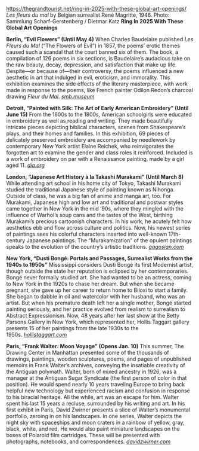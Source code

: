 https://thegrandtourist.net/ring-in-2025-with-these-global-art-openings/
_Les fleurs du mal_ by Belgian surrealist René Magritte, 1946. Photo: Sammlung Scharf-Gerstenberg / Dietmar Katz
**Ring In 2025 With These Global Art Openings**

**Berlin, “Evil Flowers” (Until May 4)** When Charles Baudelaire published _Les Fleurs du Mal_ (“The Flowers of Evil”) in 1857, the poems’ erotic themes caused such a scandal that the court banned six of them. The book, a compilation of 126 poems in six sections, is Baudelaire’s audacious take on the raw beauty, decay, depression, and satisfaction that make up life. Despite—or because of—their controversy, the poems influenced a new aesthetic in art that indulged in evil, eroticism, and immorality. This exhibition examines the side effects of the literary masterpiece, with work made in response to the poems, like French painter Odilon Redon’s charcoal drawing _Fleur du Mal_. [_smb.museum_](https://www.smb.museum/en/exhibitions/detail/the-flowers-of-evil/)

**Detroit, “Painted with Silk: The Art of Early American Embroidery” (Until June 15)** From the 1600s to the 1800s, American schoolgirls were educated in embroidery as well as reading and writing. They made beautifully intricate pieces depicting biblical characters, scenes from Shakespeare’s plays, and their homes and families. In this exhibition, 69 pieces of delicately preserved embroidery are accompanied by needlework by contemporary New York artist Elaine Reichek, who reinvigorates the forgotten art to examine the gender and class roles it reinforced. Included is a work of embroidery on par with a Renaissance painting, made by a girl aged 11. [_dia.org_](https://dia.org/events/exhibitions/painted-silk)

**London, “Japanese Art History à la Takashi Murakami” (Until March 8)** While attending art school in his home city of Tokyo, Takashi Murakami studied the traditional Japanese style of painting known as Nihonga. Outside of class, he was a big fan of anime and manga art, too. For Murakami, Japanese high and low art and traditional and postwar styles came together in New York in the mid ’90s, where they mingled with the influence of Warhol’s soup cans and the tastes of the West, birthing Murakami’s precious cartoonish characters. In his work, he acutely felt how aesthetics ebb and flow across culture and politics. Now, his newest series of paintings sees his colorful characters inserted into well-known 17th-century Japanese paintings. The “Murakamization” of the opulent paintings speaks to the evolution of the country’s artistic traditions. [_gagosian.com_](https://gagosian.com/exhibitions/2024/japanese-art-history-a-la-takashi-murakami/)

**New York, “Dusti Bongé: Portals and Passages, Surrealist Works from the 1940s to 1950s”** Mississippi considers Dusti Bongé its first Modernist artist, though outside the state her reputation is eclipsed by her contemporaries. Bongé never formally studied art. She had wanted to be an actress, coming to New York in the 1920s to chase her dream. But when she became pregnant, she gave up her career to return home to Biloxi to start a family. She began to dabble in oil and watercolor with her husband, who was an artist. But when his premature death left her a single mother, Bongé started painting seriously, and her practice evolved from realism to surrealism to Abstract Expressionism. Now, 48 years after her last show at the Betty Parsons Gallery in New York, which represented her, Hollis Taggart gallery presents 15 of her paintings from the late 1930s to the 1950s. [_hollistaggart.com_](https://www.hollistaggart.com/exhibitions/206-dusti-bonge-portals-and-passages-surrealist-works-from-the-1940s/)

**Paris, “Frank Walter: Moon Voyage” (Opens Jan. 10)** This summer, The Drawing Center in Manhattan presented some of the thousands of drawings, paintings, wooden sculptures, poems, and pages of unpublished memoirs in Frank Walter’s archives, conveying the insatiable creativity of the Antiguan polymath. Walter, born of mixed ancestry in 1926, was a manager at the Antiguan Sugar Syndicate (the first person of color in that position). He would spend nearly 10 years traveling Europe to bring back helpful new technology but experienced racism and confusion in response to his biracial heritage. All the while, art was an escape for him. Walter spent his last 15 years a recluse, surrounded by his writing and art. In his first exhibit in Paris, David Zwirner presents a slice of Walter’s monumental portfolio, zeroing in on his landscapes. In one series, Walter depicts the night sky with spaceships and moon craters in a rainbow of yellow, gray, black, white, and red. He would also paint miniature landscapes on the boxes of Polaroid film cartridges. These will be presented with photographs, notebooks, and correspondences. [_davidzwirner.com_](https://www.davidzwirner.com/exhibitions/2025/frank-walter-moon-voyage)